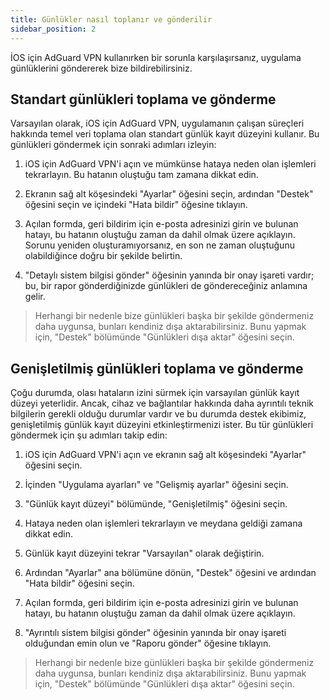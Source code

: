 ```yaml
---
title: Günlükler nasıl toplanır ve gönderilir
sidebar_position: 2
---
```


İOS için AdGuard VPN kullanırken bir sorunla karşılaşırsanız, uygulama günlüklerini göndererek bize bildirebilirsiniz.

## Standart günlükleri toplama ve gönderme

Varsayılan olarak, iOS için AdGuard VPN, uygulamanın çalışan süreçleri hakkında temel veri toplama olan standart günlük kayıt düzeyini kullanır. Bu günlükleri göndermek için sonraki adımları izleyin:

1. iOS için AdGuard VPN'i açın ve mümkünse hataya neden olan işlemleri tekrarlayın. Bu hatanın oluştuğu tam zamana dikkat edin.

2. Ekranın sağ alt köşesindeki "Ayarlar" öğesini seçin, ardından "Destek" öğesini seçin ve içindeki "Hata bildir" öğesine tıklayın.

3. Açılan formda, geri bildirim için e-posta adresinizi girin ve bulunan hatayı, bu hatanın oluştuğu zaman da dahil olmak üzere açıklayın. Sorunu yeniden oluşturamıyorsanız, en son ne zaman oluştuğunu olabildiğince doğru bir şekilde belirtin.

4. "Detaylı sistem bilgisi gönder" öğesinin yanında bir onay işareti vardır; bu, bir rapor gönderdiğinizde günlükleri de göndereceğiniz anlamına gelir.
> Herhangi bir nedenle bize günlükleri başka bir şekilde göndermeniz daha uygunsa, bunları kendiniz dışa aktarabilirsiniz. Bunu yapmak için, "Destek" bölümünde "Günlükleri dışa aktar" öğesini seçin.

## Genişletilmiş günlükleri toplama ve gönderme

Çoğu durumda, olası hataların izini sürmek için varsayılan günlük kayıt düzeyi yeterlidir. Ancak, cihaz ve bağlantılar hakkında daha ayrıntılı teknik bilgilerin gerekli olduğu durumlar vardır ve bu durumda destek ekibimiz, genişletilmiş günlük kayıt düzeyini etkinleştirmenizi ister. Bu tür günlükleri göndermek için şu adımları takip edin:

1. iOS için AdGuard VPN'i açın ve ekranın sağ alt köşesindeki "Ayarlar" öğesini seçin.

2. İçinden "Uygulama ayarları" ve "Gelişmiş ayarlar" öğesini seçin.

3. "Günlük kayıt düzeyi" bölümünde, "Genişletilmiş" öğesini seçin.

4. Hataya neden olan işlemleri tekrarlayın ve meydana geldiği zamana dikkat edin.

5. Günlük kayıt düzeyini tekrar "Varsayılan" olarak değiştirin.

6. Ardından "Ayarlar" ana bölümüne dönün, "Destek" öğesini ve ardından "Hata bildir" öğesini seçin.

7. Açılan formda, geri bildirim için e-posta adresinizi girin ve bulunan hatayı, bu hatanın oluştuğu zaman da dahil olmak üzere açıklayın.

8. "Ayrıntılı sistem bilgisi gönder" öğesinin yanında bir onay işareti olduğundan emin olun ve "Raporu gönder" öğesine tıklayın.
> Herhangi bir nedenle bize günlükleri başka bir şekilde göndermeniz daha uygunsa, bunları kendiniz dışa aktarabilirsiniz. Bunu yapmak için, "Destek" bölümünde "Günlükleri dışa aktar" öğesini seçin.
